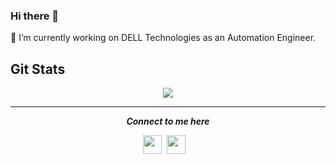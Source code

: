 ### Hi there 👋

<!--
**ankitrhode/ankitrhode** is a ✨ _special_ ✨ repository because its `README.md` (this file) appears on your GitHub profile.

Here are some ideas to get you started:

- 🔭 I’m currently working on DELL Technologies as a Automation Engineer
- 🌱 I’m currently learning Full Stack Development and Machine Learning
- 👯 I’m looking to collaborate on ...
- 🤔 I’m looking for help with ...
- 💬 Ask me about ...
- 📫 How to reach me: ...
- 😄 Pronouns: ...
- ⚡ Fun fact: ...
-->

🔭 I’m currently working on DELL Technologies as an Automation Engineer.
## Git Stats
<div align="center">
<img src="https://github-readme-stats.vercel.app/api?username=ankitrhode&theme=chartreuse-dark&show_icons=true"/>
</div>

<hr>
<p align="center">
  <i><b>Connect to me here</b></i>
  <p align="center">
    <a href="https://www.linkedin.com/in/ankitcse/" alt="Linkedin"><img src="https://www.flaticon.com/svg/static/icons/svg/145/145807.svg" height="30" width="30"></a>&nbsp;
    <a href="https://github.com/ankitrhode" alt="Linkedin"><img src="https://www.flaticon.com/svg/vstatic/svg/2111/2111432.svg" height="30" width="30"></a>&nbsp;
    </a>&nbsp;
  </p>   
</p>

